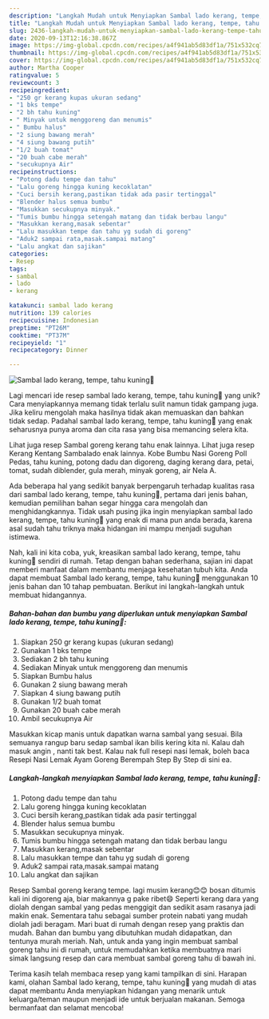 ```yaml
---
description: "Langkah Mudah untuk Menyiapkan Sambal lado kerang, tempe, tahu kuning🤩 Anti Gagal"
title: "Langkah Mudah untuk Menyiapkan Sambal lado kerang, tempe, tahu kuning🤩 Anti Gagal"
slug: 2436-langkah-mudah-untuk-menyiapkan-sambal-lado-kerang-tempe-tahu-kuning-anti-gagal
date: 2020-09-13T12:16:38.867Z
image: https://img-global.cpcdn.com/recipes/a4f941ab5d83df1a/751x532cq70/sambal-lado-kerang-tempe-tahu-kuning🤩-foto-resep-utama.jpg
thumbnail: https://img-global.cpcdn.com/recipes/a4f941ab5d83df1a/751x532cq70/sambal-lado-kerang-tempe-tahu-kuning🤩-foto-resep-utama.jpg
cover: https://img-global.cpcdn.com/recipes/a4f941ab5d83df1a/751x532cq70/sambal-lado-kerang-tempe-tahu-kuning🤩-foto-resep-utama.jpg
author: Martha Cooper
ratingvalue: 5
reviewcount: 3
recipeingredient:
- "250 gr kerang kupas ukuran sedang"
- "1 bks tempe"
- "2 bh tahu kuning"
- " Minyak untuk menggoreng dan menumis"
- " Bumbu halus"
- "2 siung bawang merah"
- "4 siung bawang putih"
- "1/2 buah tomat"
- "20 buah cabe merah"
- "secukupnya Air"
recipeinstructions:
- "Potong dadu tempe dan tahu"
- "Lalu goreng hingga kuning kecoklatan"
- "Cuci bersih kerang,pastikan tidak ada pasir tertinggal"
- "Blender halus semua bumbu"
- "Masukkan secukupnya minyak."
- "Tumis bumbu hingga setengah matang dan tidak berbau langu"
- "Masukkan kerang,masak sebentar"
- "Lalu masukkan tempe dan tahu yg sudah di goreng"
- "Aduk2 sampai rata,masak.sampai matang"
- "Lalu angkat dan sajikan"
categories:
- Resep
tags:
- sambal
- lado
- kerang

katakunci: sambal lado kerang 
nutrition: 139 calories
recipecuisine: Indonesian
preptime: "PT26M"
cooktime: "PT37M"
recipeyield: "1"
recipecategory: Dinner

---
```



![Sambal lado kerang, tempe, tahu kuning🤩](https://img-global.cpcdn.com/recipes/a4f941ab5d83df1a/751x532cq70/sambal-lado-kerang-tempe-tahu-kuning🤩-foto-resep-utama.jpg)

Lagi mencari ide resep sambal lado kerang, tempe, tahu kuning🤩 yang unik? Cara menyiapkannya memang tidak terlalu sulit namun tidak gampang juga. Jika keliru mengolah maka hasilnya tidak akan memuaskan dan bahkan tidak sedap. Padahal sambal lado kerang, tempe, tahu kuning🤩 yang enak seharusnya punya aroma dan cita rasa yang bisa memancing selera kita.

Lihat juga resep Sambal goreng kerang tahu enak lainnya. Lihat juga resep Kerang Kentang Sambalado enak lainnya. Kobe Bumbu Nasi Goreng Poll Pedas, tahu kuning, potong dadu dan digoreng, daging kerang dara, petai, tomat, sudah diblender, gula merah, minyak goreng, air Nela A.

Ada beberapa hal yang sedikit banyak berpengaruh terhadap kualitas rasa dari sambal lado kerang, tempe, tahu kuning🤩, pertama dari jenis bahan, kemudian pemilihan bahan segar hingga cara mengolah dan menghidangkannya. Tidak usah pusing jika ingin menyiapkan sambal lado kerang, tempe, tahu kuning🤩 yang enak di mana pun anda berada, karena asal sudah tahu triknya maka hidangan ini mampu menjadi suguhan istimewa.


Nah, kali ini kita coba, yuk, kreasikan sambal lado kerang, tempe, tahu kuning🤩 sendiri di rumah. Tetap dengan bahan sederhana, sajian ini dapat memberi manfaat dalam membantu menjaga kesehatan tubuh kita. Anda dapat membuat Sambal lado kerang, tempe, tahu kuning🤩 menggunakan 10 jenis bahan dan 10 tahap pembuatan. Berikut ini langkah-langkah untuk membuat hidangannya.

<!--inarticleads1-->

##### Bahan-bahan dan bumbu yang diperlukan untuk menyiapkan Sambal lado kerang, tempe, tahu kuning🤩:

1. Siapkan 250 gr kerang kupas (ukuran sedang)
1. Gunakan 1 bks tempe
1. Sediakan 2 bh tahu kuning
1. Sediakan  Minyak untuk menggoreng dan menumis
1. Siapkan  Bumbu halus
1. Gunakan 2 siung bawang merah
1. Siapkan 4 siung bawang putih
1. Gunakan 1/2 buah tomat
1. Gunakan 20 buah cabe merah
1. Ambil secukupnya Air


Masukkan kicap manis untuk dapatkan warna sambal yang sesuai. Bila semuanya rangup baru sedap sambal ikan bilis kering kita ni. Kalau dah masuk angin , nanti tak best. Kalau nak full resepi nasi lemak, boleh baca Resepi Nasi Lemak Ayam Goreng Berempah Step By Step di sini ea. 

<!--inarticleads2-->

##### Langkah-langkah menyiapkan Sambal lado kerang, tempe, tahu kuning🤩:

1. Potong dadu tempe dan tahu
1. Lalu goreng hingga kuning kecoklatan
1. Cuci bersih kerang,pastikan tidak ada pasir tertinggal
1. Blender halus semua bumbu
1. Masukkan secukupnya minyak.
1. Tumis bumbu hingga setengah matang dan tidak berbau langu
1. Masukkan kerang,masak sebentar
1. Lalu masukkan tempe dan tahu yg sudah di goreng
1. Aduk2 sampai rata,masak.sampai matang
1. Lalu angkat dan sajikan


Resep Sambal goreng kerang tempe. lagi musim kerang😊😊 bosan ditumis kali ini digoreng aja, biar makannya g pake ribet😄 Seperti kerang dara yang diolah dengan sambal yang pedas menggigit dan sedikit asam rasanya jadi makin enak. Sementara tahu sebagai sumber protein nabati yang mudah diolah jadi beragam. Mari buat di rumah dengan resep yang praktis dan mudah. Bahan dan bumbu yang dibutuhkan mudah didapatkan, dan tentunya murah meriah. Nah, untuk anda yang ingin membuat sambal goreng tahu ini di rumah, untuk memudahkan ketika membuatnya mari simak langsung resep dan cara membuat sambal goreng tahu di bawah ini. 

Terima kasih telah membaca resep yang kami tampilkan di sini. Harapan kami, olahan Sambal lado kerang, tempe, tahu kuning🤩 yang mudah di atas dapat membantu Anda menyiapkan hidangan yang menarik untuk keluarga/teman maupun menjadi ide untuk berjualan makanan. Semoga bermanfaat dan selamat mencoba!
